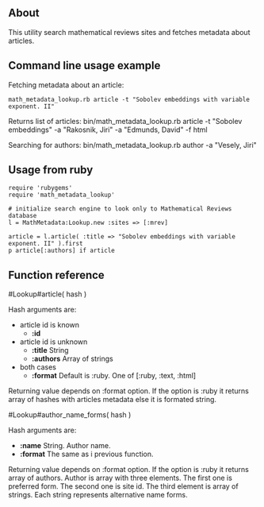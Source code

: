About
-----

This utility search mathematical reviews sites and fetches metadata about articles.


Command line usage example
--------------------------

Fetching metadata about an article:

    math_metadata_lookup.rb article -t "Sobolev embeddings with variable exponent. II"

Returns list of articles:
    bin/math_metadata_lookup.rb article -t "Sobolev embeddings" -a "Rakosnik, Jiri" -a "Edmunds, David" -f html

Searching for authors:
    bin/math_metadata_lookup.rb author -a "Vesely, Jiri"


Usage from ruby
---------------

    require 'rubygems'
    require 'math_metadata_lookup'

    # initialize search engine to look only to Mathematical Reviews database
    l = MathMetadata:Lookup.new :sites => [:mrev]

    article = l.article( :title => "Sobolev embeddings with variable exponent. II" ).first
    p article[:authors] if article


Function reference
------------------

#Lookup#article( hash )

Hash arguments are:

* article id is known
  * **:id**
* article id is unknown 
  * **:title** String
  * **:authors** Array of strings
* both cases
  * **:format** Default is :ruby. One of [:ruby, :text, :html]

Returning value depends on :format option. If the option is :ruby it returns array of hashes with articles metadata else it is formated string.


#Lookup#author_name_forms( hash )

Hash arguments are:

* **:name** String. Author name.
* **:format** The same as i previous function.

Returning value depends on :format option. If the option is :ruby it returns array of authors. Author is array with three elements. The first one is preferred form. The second one is site id. The third element is array of strings. Each string represents alternative name forms.
